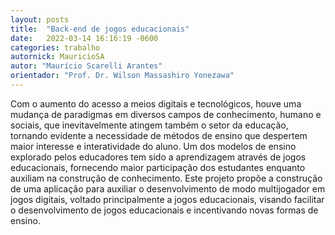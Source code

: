 ```yaml
---
layout: posts
title:  "Back-end de jogos educacionais"
date:   2022-03-14 16:16:19 -0600
categories: trabalho
autornick: MauricioSA
autor: "Maurício Scarelli Arantes"
orientador: "Prof. Dr. Wilson Massashiro Yonezawa"
---
```

Com o aumento do acesso a meios digitais e tecnológicos, houve uma mudança de paradigmas
em diversos campos de conhecimento, humano e sociais, que inevitavelmente atingem também
o setor da educação, tornando evidente a necessidade de métodos de ensino que despertem
maior interesse e interatividade do aluno. Um dos modelos de ensino explorado pelos educadores
tem sido a aprendizagem através de jogos educacionais, fornecendo maior participação dos
estudantes enquanto auxiliam na construção de conhecimento. Este projeto propõe a construção
de uma aplicação para auxiliar o desenvolvimento de modo multijogador em jogos digitais,
voltado principalmente a jogos educacionais, visando facilitar o desenvolvimento de jogos
educacionais e incentivando novas formas de ensino.
